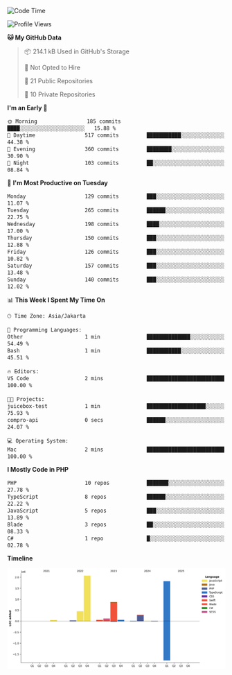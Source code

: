 <!--START_SECTION:waka-->
![Code Time](http://img.shields.io/badge/Code%20Time-545%20hrs%2034%20mins-blue)

![Profile Views](http://img.shields.io/badge/Profile%20Views-0-blue)

**🐱 My GitHub Data** 

> 📦 214.1 kB Used in GitHub's Storage 
 > 
> 🚫 Not Opted to Hire
 > 
> 📜 21 Public Repositories 
 > 
> 🔑 10 Private Repositories 
 > 
**I'm an Early 🐤** 

```text
🌞 Morning                185 commits         ████░░░░░░░░░░░░░░░░░░░░░   15.88 % 
🌆 Daytime                517 commits         ███████████░░░░░░░░░░░░░░   44.38 % 
🌃 Evening                360 commits         ████████░░░░░░░░░░░░░░░░░   30.90 % 
🌙 Night                  103 commits         ██░░░░░░░░░░░░░░░░░░░░░░░   08.84 % 
```
📅 **I'm Most Productive on Tuesday** 

```text
Monday                   129 commits         ███░░░░░░░░░░░░░░░░░░░░░░   11.07 % 
Tuesday                  265 commits         ██████░░░░░░░░░░░░░░░░░░░   22.75 % 
Wednesday                198 commits         ████░░░░░░░░░░░░░░░░░░░░░   17.00 % 
Thursday                 150 commits         ███░░░░░░░░░░░░░░░░░░░░░░   12.88 % 
Friday                   126 commits         ███░░░░░░░░░░░░░░░░░░░░░░   10.82 % 
Saturday                 157 commits         ███░░░░░░░░░░░░░░░░░░░░░░   13.48 % 
Sunday                   140 commits         ███░░░░░░░░░░░░░░░░░░░░░░   12.02 % 
```


📊 **This Week I Spent My Time On** 

```text
🕑︎ Time Zone: Asia/Jakarta

💬 Programming Languages: 
Other                    1 min               ██████████████░░░░░░░░░░░   54.49 % 
Bash                     1 min               ███████████░░░░░░░░░░░░░░   45.51 % 

🔥 Editors: 
VS Code                  2 mins              █████████████████████████   100.00 % 

🐱‍💻 Projects: 
juicebox-test            1 min               ███████████████████░░░░░░   75.93 % 
compro-api               0 secs              ██████░░░░░░░░░░░░░░░░░░░   24.07 % 

💻 Operating System: 
Mac                      2 mins              █████████████████████████   100.00 % 
```

**I Mostly Code in PHP** 

```text
PHP                      10 repos            ███████░░░░░░░░░░░░░░░░░░   27.78 % 
TypeScript               8 repos             ██████░░░░░░░░░░░░░░░░░░░   22.22 % 
JavaScript               5 repos             ███░░░░░░░░░░░░░░░░░░░░░░   13.89 % 
Blade                    3 repos             ██░░░░░░░░░░░░░░░░░░░░░░░   08.33 % 
C#                       1 repo              █░░░░░░░░░░░░░░░░░░░░░░░░   02.78 % 
```



**Timeline**

![Lines of Code chart](https://raw.githubusercontent.com/brstreet2/brstreet2/main/assets/bar_graph.png)


<!--END_SECTION:waka-->
